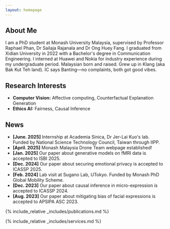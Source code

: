 ```yaml
---
layout: homepage
---
```


## About Me

I am a PhD student at Monash University Malaysia, supervised by Professor Raphael Phan, Dr Sailaja Rajanala and Dr Ong Huey Fang. I graduated from Xidian University in 2022 with a Bachelor's degree in Communication Engineering. I interned at Huawei and Nokia for industry experience during my undergraduate period. Malaysian born and raised. Grew up in Klang (aka Bak Kut Teh land). IC says Banting—no complaints, both got good vibes.

## Research Interests

- **Computer Vision:** Affective computing, Counterfactual Explanation Generation
- **Ethics AI:** Fairness, Causal Inference

## News
- **[June. 2025]** Internship at Academia Sinica, Dr Jer-Lai Kuo's lab. Funded by National Science Technology Council, Taiwan through IIPP. 
- **[April. 2025]** Monash Malaysia Drone Team webpage established!
- **[Jan. 2025]** Our paper about generative models on fMRI data is accepted to ISBI 2025.
- **[Dec. 2024]** Our paper about securing emotional privacy is accepted to ICASSP 2025.
- **[Feb. 2024]** Lab visit at Sugano Lab, UTokyo. Funded by Monash PhD Global Mobility Scheme.
- **[Dec. 2023]** Our paper about causal inference in micro-expression is accepted to ICASSP 2024.
- **[Aug. 2023]** Our paper about mitigating bias of facial expressions is accepted to APSIPA ASC 2023.

{% include_relative _includes/publications.md %}

{% include_relative _includes/services.md %}
